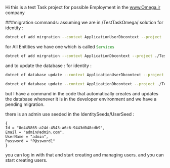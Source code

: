 Hi this is a test Task project for possible Employment in the www.Omega.ir company

###migration commands: assuming we are in /TestTaskOmega/ solution
for identity : 
```bash
dotnet ef add mirgration --context ApplicationUserDbcontext --project ./TestTaskOmega.Identity --startup-project ./TestTaskOmega.API
```
for All Enitities we have one which is called <code style="color: green">Services</code>

```bash
dotnet ef add mirgration --context ApplicationDbcontext --project ./TestTaskOmega.DataAccess --startup-project ./TestTaskOmega.API
```
and to update the database : 
for identity : 
```bash
dotnet ef database update --context ApplicationUserDbcontext --project ./TestTaskOmega.Identity --startup-project ./TestTaskOmega.API
```

```bash
dotnet ef database update --context ApplicationDbcontext --project ./TestTaskOmega.DataAccess --startup-project ./TestTaskOmega.API
```
but I have a command in the code that automatically creates and updates the database whenever it is in the developer environment and 
we have a pending migration.

there is an admin use seeded in the IdentitySeeds/UserSeed : 
```
{
Id = "8e445865-a24d-4543-a6c6-9443d048cdb9",
Email = "admin@admin.com",
UserName = "admin",
Password = "P@ssword1"
}
```
you can log in with that and start creating and managing users. 
and you can start creating users.

